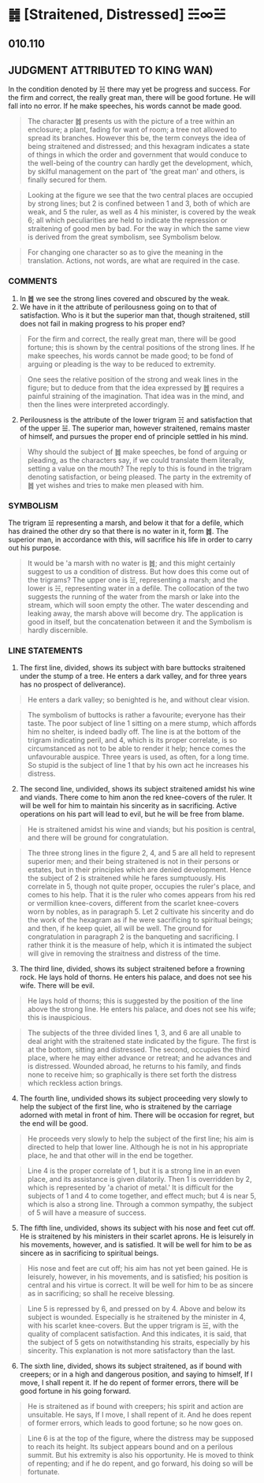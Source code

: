 # ䷮ [Straitened, Distressed] ☵∞☱

## 010.110

## JUDGMENT ATTRIBUTED TO KING WAN)

In the condition denoted by ☵ there may yet be progress and success. For the firm and correct, the really great man, there will be good fortune. He will fall into no error. If he make speeches, his words cannot be made good.

> The character ䷮ presents us with the picture of a tree within an enclosure; a plant, fading for want of room; a tree not allowed to spread its branches. However this be, the term conveys the idea of being straitened and distressed; and this hexagram indicates a state of things in which the order and government that would conduce to the well-being of the country can hardly get the development, which, by skilful management on the part of 'the great man' and others, is finally secured for them.

> Looking at the figure we see that the two central places are occupied by strong lines; but 2 is confined between 1 and 3, both of which are weak, and 5 the ruler, as well as 4 his minister, is covered by the weak 6; all which peculiarities are held to indicate the repression or straitening of good men by bad. For the way in which the same view is derived from the great symbolism, see Symbolism below.

> For changing one character so as to give the meaning in the translation. Actions, not words, are what are required in the case.

### COMMENTS

1. In ䷮ we see the strong lines covered and obscured by the weak.
2. We have in it the attribute of perilousness going on to that of satisfaction. Who is it but the superior man that, though straitened, still does not fail in making progress to his proper end?

> For the firm and correct, the really great man, there will be good fortune; this is shown by the central positions of the strong lines.
If he make speeches, his words cannot be made good; to be fond of arguing or pleading is the way to be reduced to extremity.

> One sees the relative position of the strong and weak lines in the figure; but to deduce from that the idea expressed by ䷮ requires a painful straining of the imagination. That idea was in the mind, and then the lines were interpreted accordingly.

2. Perilousness is the attribute of the lower trigram ☵ and satisfaction that of the upper ☱. The superior man, however straitened, remains master of himself, and pursues the proper end of principle settled in his mind.

> Why should the subject of ䷮ make speeches, be fond of arguing or pleading, as the characters say, if we could translate them literally, setting a value on the mouth? The reply to this is found in the trigram denoting satisfaction, or being pleased. The party in the extremity of ䷮ yet wishes and tries to make men pleased with him.

### SYMBOLISM

The trigram ☱ representing a marsh, and below it that for a defile, which has drained the other dry so that there is no water in it, form ䷮. The superior man, in accordance with this, will sacrifice his life in order to carry out his purpose.

> It would be 'a marsh with no water is ䷮; and this might certainly suggest to us a condition of distress. But how does this come out of the trigrams? The upper one is ☱, representing a marsh; and the lower is ☵, representing water in a defile. The collocation of the two suggests the running of the water from the marsh or lake into the stream, which will soon empty the other. The water descending and leaking away, the marsh above will become dry. The application is good in itself, but the concatenation between it and the Symbolism is hardly discernible.

### LINE STATEMENTS

1. The first line, divided, shows its subject with bare buttocks straitened under the stump of a tree. He enters a dark valley, and for three years has no prospect of deliverance).

> He enters a dark valley; so benighted is he, and without clear vision.

> The symbolism of buttocks is rather a favourite; everyone has their taste. The poor subject of line 1 sitting on a mere stump, which affords him no shelter, is indeed badly off. The line is at the bottom of the trigram indicating peril, and 4, which is its proper correlate, is so circumstanced as not to be able to render it help; hence comes the unfavourable auspice. Three years is used, as often, for a long time. So stupid is the subject of line 1 that by his own act he increases his distress.

2. The second line, undivided, shows its subject straitened amidst his wine and viands. There come to him anon the red knee-covers of the ruler. It will be well for him to maintain his sincerity as in sacrificing. Active operations on his part will lead to evil, but he will be free from blame.

> He is straitened amidst his wine and viands; but his position is central, and there will be ground for congratulation.

> The three strong lines in the figure 2, 4, and 5 are all held to represent superior men; and their being straitened is not in their persons or estates, but in their principles which are denied development. Hence the subject of 2 is straitened while he fares sumptuously. His correlate in 5, though not quite proper, occupies the ruler's place, and comes to his help. That it is the ruler who comes appears from his red or vermillion knee-covers, different from the scarlet knee-covers worn by nobles, as in paragraph 5. Let 2 cultivate his sincerity and do the work of the hexagram as if he were sacrificing to spiritual beings; and then, if he keep quiet, all will be well. The ground for congratulation in paragraph 2 is the banqueting and sacrificing. I rather think it is the measure of help, which it is intimated the subject will give in removing the straitness and distress of the time.

3. The third line, divided, shows its subject straitened before a frowning rock. He lays hold of thorns. He enters his palace, and does not see his wife. There will be evil.

> He lays hold of thorns; this is suggested by the position of the line above the strong line. He enters his palace, and does not see his wife; this is inauspicious.

> The subjects of the three divided lines 1, 3, and 6 are all unable to deal aright with the straitened state indicated by the figure. The first is at the bottom, sitting and distressed. The second, occupies the third place, where he may either advance or retreat; and he advances and is distressed. Wounded abroad, he returns to his family, and finds none to receive him; so graphically is there set forth the distress which reckless action brings.

4. The fourth line, undivided shows its subject proceeding very slowly to help the subject of the first line, who is straitened by the carriage adorned with metal in front of him. There will be occasion for regret, but the end will be good.

> He proceeds very slowly to help the subject of the first line; his aim is directed to help that lower line. Although he is not in his appropriate place, he and that other will in the end be together.

> Line 4 is the proper correlate of 1, but it is a strong line in an even place, and its assistance is given dilatorily. Then 1 is overridden by 2, which is represented by 'a chariot of metal.' It is difficult for the subjects of 1 and 4 to come together, and effect much; but 4 is near 5, which is also a strong line. Through a common sympathy, the subject of 5 will have a measure of success.

5. The fifth line, undivided, shows its subject with his nose and feet cut off. He is straitened by his ministers in their scarlet aprons. He is leisurely in his movements, however, and is satisfied. It will be well for him to be as sincere as in sacrificing to spiritual beings.

> His nose and feet are cut off; his aim has not yet been gained. He is leisurely, however, in his movements, and is satisfied; his position is central and his virtue is correct. It will be well for him to be as sincere as in sacrificing; so shall he receive blessing.

> Line 5 is repressed by 6, and pressed on by 4. Above and below its subject is wounded. Especially is he straitened by the minister in 4, with his scarlet knee-covers. But the upper trigram is ☱, with the quality of complacent satisfaction. And this indicates, it is said, that the subject of 5 gets on notwithstanding his straits, especially by his sincerity. This explanation is not more satisfactory than the last.

6. The sixth line, divided, shows its subject straitened, as if bound with creepers; or in a high and dangerous position, and saying to himself, If I move, I shall repent it. If he do repent of former errors, there will be good fortune in his going forward.

> He is straitened as if bound with creepers; his spirit and action are unsuitable. He says, If I move, I shall repent of it. And he does repent of former errors, which leads to good fortune; so he now goes on.

> Line 6 is at the top of the figure, where the distress may be supposed to reach its height. Its subject appears bound and on a perilous summit. But his extremity is also his opportunity. He is moved to think of repenting; and if he do repent, and go forward, his doing so will be fortunate.
